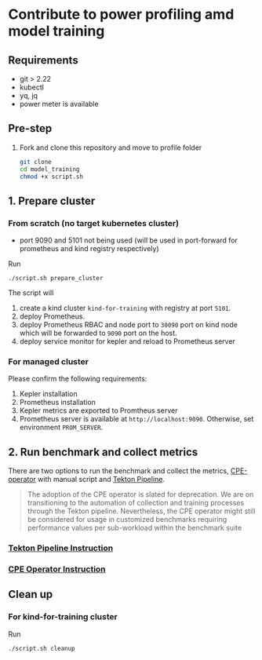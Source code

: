 # Contribute to power profiling amd model training

## Requirements
- git > 2.22
- kubectl
- yq, jq
- power meter is available

## Pre-step
1. Fork and clone this repository and move to profile folder
    ```bash
    git clone
    cd model_training
    chmod +x script.sh
    ```
## 1. Prepare cluster

### From scratch (no target kubernetes cluster)
- port 9090 and 5101 not being used (will be used in port-forward for prometheus and kind registry respectively)

Run
```
./script.sh prepare_cluster
```
The script will 
1. create a kind cluster `kind-for-training` with registry at port `5101`.
2. deploy Prometheus.
3. deploy Prometheus RBAC and node port to `30090` port on kind node which will be forwarded to `9090` port on the host.
4. deploy service monitor for kepler and reload to Prometheus server

### For managed cluster

Please confirm the following requirements:
1. Kepler installation
2. Prometheus installation
3. Kepler metrics are exported to Promtheus server
4. Prometheus server is available at `http://localhost:9090`. Otherwise, set environment `PROM_SERVER`.

## 2. Run benchmark and collect metrics

There are two options to run the benchmark and collect the metrics, [CPE-operator](https://github.com/IBM/cpe-operator) with manual script and [Tekton Pipeline](https://github.com/tektoncd/pipeline). 

> The adoption of the CPE operator is slated for deprecation. We are on transitioning to the automation of collection and training processes through the Tekton pipeline. Nevertheless, the CPE operator might still be considered for usage in customized benchmarks requiring performance values per sub-workload within the benchmark suite

### [Tekton Pipeline Instruction](./tekton/README.md)

### [CPE Operator Instruction](./cpe_script_instruction.md)

## Clean up

### For kind-for-training cluster

Run
```
./script.sh cleanup
```

